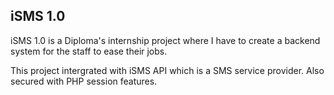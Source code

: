 ## iSMS 1.0

iSMS 1.0 is a Diploma's internship project where I have to create a backend system for the staff to ease their jobs.

This project intergrated with iSMS API which is a SMS service provider. Also secured with PHP session features.
